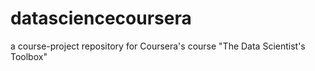 # datasciencecoursera
a course-project repository for Coursera's course "The Data Scientist's Toolbox"
